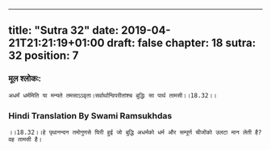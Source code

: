 
---
title: "Sutra 32"
date: 2019-04-21T21:21:19+01:00
draft: false
chapter: 18
sutra: 32
position: 7
---
### मूल श्लोकः:
```
अधर्मं धर्ममिति या मन्यते तमसाऽऽवृता।सर्वार्थान्विपरीतांश्च बुद्धिः सा पार्थ तामसी।।18.32।।

```

### Hindi Translation By Swami Ramsukhdas
```
।।18.32।।हे पृथानन्दन तमोगुणसे घिरी हुई जो बुद्धि अधर्मको धर्म और सम्पूर्ण चीजोंको उलटा मान लेती है? वह तामसी है।

```

